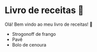 # Livro de receitas :cake: 

Olá! Bem vindo ao meu livro de receitas! :wave:

- Strogonoff de frango
- Pavê
- Bolo de cenoura

